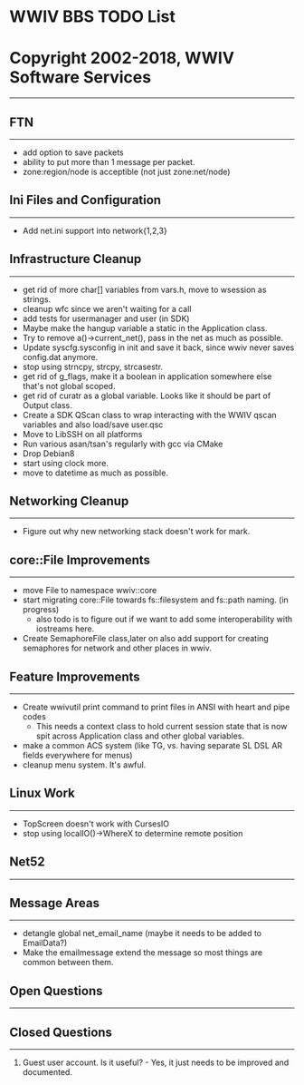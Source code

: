 # WWIV BBS TODO List
# Copyright 2002-2018, WWIV Software Services
***

## FTN
***
* add option to save packets
* ability to put more than 1 message per packet.
* zone:region/node is acceptible (not just zone:net/node)

## Ini Files and Configuration
***
* Add net.ini support into network{1,2,3}

## Infrastructure Cleanup
***
* get rid of more char[] variables from vars.h, move to wsession as strings.
* cleanup wfc since we aren't waiting for a call
* add tests for usermanager and user (in SDK)
* Maybe make the hangup variable a static in the Application class.
* Try to remove a()->current_net(), pass in the net as much as possible.
* Update syscfg.sysconfig in init and save it back, since
  wwiv never saves config.dat anymore.
* stop using strncpy, strcpy, strcasestr.
* get rid of g_flags, make it a boolean in application somewhere else
  that's not global scoped.
* get rid of curatr as a global variable. Looks like it should be
  part of Output class.
* Create a SDK QScan class to wrap interacting with the WWIV qscan
  variables and also load/save user.qsc
* Move to LibSSH on all platforms
* Run various asan/tsan's regularly with gcc via CMake
* Drop Debian8
* start using clock more.
* move to datetime as much as possible.


## Networking Cleanup
***
* Figure out why new networking stack doesn't work for mark.

## core::File Improvements
***
* move File to namespace wwiv::core
* start migrating core::File towards fs::filesystem and fs::path naming. (in progress)
  - also todo is to figure out if we want to add some interoperability with
    iostreams here.
* Create SemaphoreFile class,later on also add support for creating semaphores for network
  and other places in wwiv.

## Feature Improvements
***
* Create wwivutil print command to print files in ANSI with 
  heart and pipe codes
  - This needs a context class to hold current session state
    that is now spit across Application class and other
    global variables.
* make a common ACS system (like TG, vs. having separate 
  SL DSL AR fields everywhere for menus)
* cleanup menu system. It's awful.

## Linux Work
***
* TopScreen doesn't work with CursesIO
* stop using localIO()->WhereX to determine remote position

## Net52
***

## Message Areas
***
* detangle global net_email_name (maybe it needs to be added to EmailData?)
* Make the emailmessage extend the message so most things are common
  between them.

## Open Questions
***

## Closed Questions
***

1) Guest user account. Is it useful?   - Yes, it just needs to be improved
   and documented.
